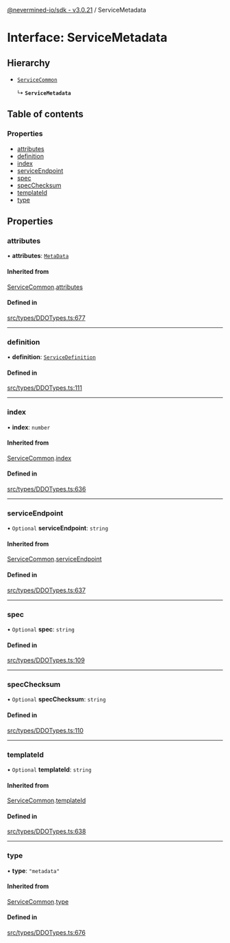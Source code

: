 [@nevermined-io/sdk - v3.0.21](../code-reference.md) / ServiceMetadata

# Interface: ServiceMetadata

## Hierarchy

- [`ServiceCommon`](ServiceCommon.md)

  ↳ **`ServiceMetadata`**

## Table of contents

### Properties

- [attributes](ServiceMetadata.md#attributes)
- [definition](ServiceMetadata.md#definition)
- [index](ServiceMetadata.md#index)
- [serviceEndpoint](ServiceMetadata.md#serviceendpoint)
- [spec](ServiceMetadata.md#spec)
- [specChecksum](ServiceMetadata.md#specchecksum)
- [templateId](ServiceMetadata.md#templateid)
- [type](ServiceMetadata.md#type)

## Properties

### attributes

• **attributes**: [`MetaData`](MetaData.md)

#### Inherited from

[ServiceCommon](ServiceCommon.md).[attributes](ServiceCommon.md#attributes)

#### Defined in

[src/types/DDOTypes.ts:677](https://github.com/nevermined-io/sdk-js/blob/62acc3ce5a5465941b5118d27b5127e0bb088eae/src/types/DDOTypes.ts#L677)

---

### definition

• **definition**: [`ServiceDefinition`](ServiceDefinition.md)

#### Defined in

[src/types/DDOTypes.ts:111](https://github.com/nevermined-io/sdk-js/blob/62acc3ce5a5465941b5118d27b5127e0bb088eae/src/types/DDOTypes.ts#L111)

---

### index

• **index**: `number`

#### Inherited from

[ServiceCommon](ServiceCommon.md).[index](ServiceCommon.md#index)

#### Defined in

[src/types/DDOTypes.ts:636](https://github.com/nevermined-io/sdk-js/blob/62acc3ce5a5465941b5118d27b5127e0bb088eae/src/types/DDOTypes.ts#L636)

---

### serviceEndpoint

• `Optional` **serviceEndpoint**: `string`

#### Inherited from

[ServiceCommon](ServiceCommon.md).[serviceEndpoint](ServiceCommon.md#serviceendpoint)

#### Defined in

[src/types/DDOTypes.ts:637](https://github.com/nevermined-io/sdk-js/blob/62acc3ce5a5465941b5118d27b5127e0bb088eae/src/types/DDOTypes.ts#L637)

---

### spec

• `Optional` **spec**: `string`

#### Defined in

[src/types/DDOTypes.ts:109](https://github.com/nevermined-io/sdk-js/blob/62acc3ce5a5465941b5118d27b5127e0bb088eae/src/types/DDOTypes.ts#L109)

---

### specChecksum

• `Optional` **specChecksum**: `string`

#### Defined in

[src/types/DDOTypes.ts:110](https://github.com/nevermined-io/sdk-js/blob/62acc3ce5a5465941b5118d27b5127e0bb088eae/src/types/DDOTypes.ts#L110)

---

### templateId

• `Optional` **templateId**: `string`

#### Inherited from

[ServiceCommon](ServiceCommon.md).[templateId](ServiceCommon.md#templateid)

#### Defined in

[src/types/DDOTypes.ts:638](https://github.com/nevermined-io/sdk-js/blob/62acc3ce5a5465941b5118d27b5127e0bb088eae/src/types/DDOTypes.ts#L638)

---

### type

• **type**: `"metadata"`

#### Inherited from

[ServiceCommon](ServiceCommon.md).[type](ServiceCommon.md#type)

#### Defined in

[src/types/DDOTypes.ts:676](https://github.com/nevermined-io/sdk-js/blob/62acc3ce5a5465941b5118d27b5127e0bb088eae/src/types/DDOTypes.ts#L676)
